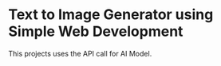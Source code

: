 # Text to Image Generator using Simple Web Development
 This projects uses the API call  for AI Model.
